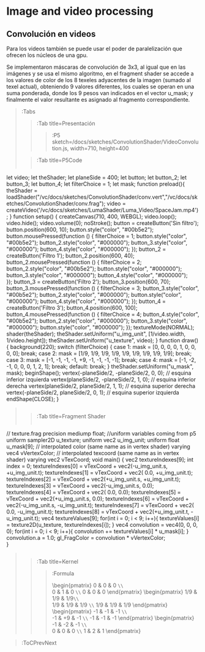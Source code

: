 # Image and video processing

## Convolución en videos

Para los videos también se puede usar el poder de paralelización que ofrecen los núcleos de una gpu.

Se implementaron máscaras de convolución de 3x3, al igual que en las imágenes y se usa el mismo algoritmo, en el fragment shader se accede a los valores de color de los 8 texeles adyacentes de la imagen (sumado al texel actual), obteniendo 9 valores diferentes, los cuales se operan en una suma ponderada, donde los 9 pesos van indicados en el vector u_mask; y finalmente el valor resultante es asignado al fragmento correspondiente.


> :Tabs
> > :Tab title=Presentación
> > >
> > > :P5 sketch=/docs/sketches/ConvolutionShader/VideoConvolution.js, width=710, height=400
>
> > :Tab title=P5Code
> >
> > ```js
let video;
let theShader;
let planeSide = 400;
let button;
let button_2;
let button_3;
let button_4;
let filterChoice = 1;
let mask;
function preload(){
theShader = loadShader("/vc/docs/sketches/ConvolutionShader/conv.vert","/vc/docs/sketches/ConvolutionShader/conv.frag");
video = createVideo('/vc/docs/sketches/LumaShader/Luma_Video/SpaceJam.mp4');
}
function setup() {
createCanvas(710, 400, WEBGL);
video.loop();
video.hide();
video.volume(0);
noStroke();
button = createButton('Sin filtro');
button.position(600, 10);
button.style("color", "#00b5e2");
button.mousePressed(function () {
filterChoice = 1;
button.style("color", "#00b5e2");
button_2.style("color", "#000000");
button_3.style("color", "#000000");
button_4.style("color", "#000000");
});
button_2 = createButton('Filtro   1');
button_2.position(600, 40);
button_2.mousePressed(function () {
filterChoice = 2;
button_2.style("color", "#00b5e2");
button.style("color", "#000000");
button_3.style("color", "#000000");
button_4.style("color", "#000000");  
});
button_3 = createButton('Filtro   2');
button_3.position(600, 70);
button_3.mousePressed(function () {
filterChoice = 3;
button_3.style("color", "#00b5e2");
button_2.style("color", "#000000");
button.style("color", "#000000");
button_4.style("color", "#000000");
});
button_4 = createButton('Filtro   3');
button_4.position(600, 100);
button_4.mousePressed(function () {
filterChoice = 4;
button_4.style("color", "#00b5e2");
button_2.style("color", "#000000");
button_3.style("color", "#000000");
button.style("color", "#000000");
});
textureMode(NORMAL);
shader(theShader);
theShader.setUniform("u_img_unit", [1/video.width, 1/video.height]);
theShader.setUniform("u_texture", video);
}
function draw() {
background(220);
switch (filterChoice) {
case 1:
mask = [0, 0, 0, 0, 1, 0, 0, 0, 0];
break;
case 2:
mask = [1/9, 1/9, 1/9, 1/9, 1/9, 1/9, 1/9, 1/9, 1/9];
break;  
case 3:
mask = [-1, -1, -1, -1, +9, -1, -1, -1, -1];
break;
case 4:
mask = [-1, -2, -1, 0, 0, 0, 1, 2, 1];
break;
default:
break;
}
theShader.setUniform("u_mask", mask);
beginShape();
vertex(-planeSide/2, -planeSide/2, 0, 0); // esquina inferior izquierda
vertex(planeSide/2, -planeSide/2, 1, 0); // esquina inferior derecha
vertex(planeSide/2, planeSide/2, 1, 1); // esquina superior derecha
vertex(-planeSide/2, planeSide/2, 0, 1); // esquina superior izquierda
endShape(CLOSE);
}
> > ```
>
> > :Tab title=Fragment Shader
> >
> > ```glsl
// texture.frag
precision mediump float;
//uniform variables coming from p5
uniform sampler2D u_texture;
uniform vec2 u_img_unit;
uniform float u_mask[9];
// interpolated color (same name as in vertex shader)
varying vec4 vVertexColor;
// interpolated texcoord (same name as in vertex shader)
varying vec2 vTexCoord;
void main() {
vec2 textureIndexes[9];
int index = 0;
textureIndexes[0] = vTexCoord + vec2(-u_img_unit.s, +u_img_unit.t);
textureIndexes[1] = vTexCoord + vec2(          0.0, +u_img_unit.t);
textureIndexes[2] = vTexCoord + vec2(+u_img_unit.s, +u_img_unit.t);
textureIndexes[3] = vTexCoord + vec2(-u_img_unit.s,           0.0);
textureIndexes[4] = vTexCoord + vec2(          0.0,           0.0);
textureIndexes[5] = vTexCoord + vec2(+u_img_unit.s,           0.0);
textureIndexes[6] = vTexCoord + vec2(-u_img_unit.s, -u_img_unit.t);
textureIndexes[7] = vTexCoord + vec2(          0.0, -u_img_unit.t);
textureIndexes[8] = vTexCoord + vec2(+u_img_unit.t, -u_img_unit.t);
vec4 textureValues[9];
for(int i = 0; i < 9; i++){
textureValues[i] = texture2D(u_texture, textureIndexes[i]);
}
vec4 convolution = vec4(0, 0, 0, 0);
for(int i = 0; i < 9; i++){
convolution += textureValues[i] * u_mask[i];
}
convolution.a = 1.0;
gl_FragColor = convolution * vVertexColor;  
}
> > ```
>
> > :Tab title=Kernel
> > > :Formula
> > >
> > > \begin{pmatrix}
> > > 0 & 0 & 0 `\\`      
> > > 0 & 1 & 0 `\\`
> > > 0 & 0 & 0
> > > \end{pmatrix}
> > > \begin{pmatrix}
> > > 1/9 & 1/9 & 1/9`\\`      
> > > 1/9 & 1/9 & 1/9 `\\`
> > > 1/9 & 1/9 & 1/9
> > > \end{pmatrix}
> > > \begin{pmatrix}
> > > -1 & -1 & -1 `\\`      
> > > -1 & +9 & -1 `\\`
> > > -1 & -1 & -1
> > > \end{pmatrix}
> > > \begin{pmatrix}
> > > -1 & -2 & -1 `\\`      
> > >  0 &  0 &  0 `\\`
> > >  1 &  2 &  1
> > > \end{pmatrix}

> :ToCPrevNext